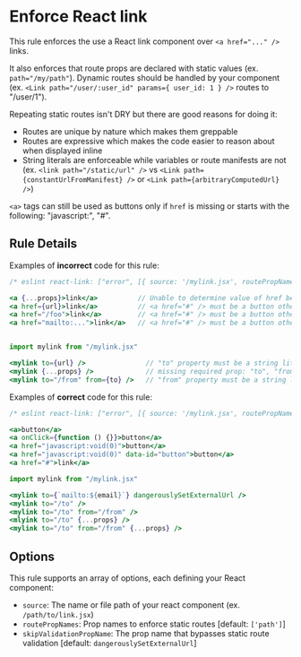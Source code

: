 # Enforce React link

This rule enforces the use a React link component over `<a href="..." />` links.

It also enforces that route props are declared with static values (ex. `path="/my/path"`). Dynamic routes should be handled by your component (ex. `<Link path="/user/:user_id" params={ user_id: 1 } />` routes to "/user/1").

Repeating static routes isn't DRY but there are good reasons for doing it:

- Routes are unique by nature which makes them greppable
- Routes are expressive which makes the code easier to reason about when displayed inline
- String literals are enforceable while variables or route manifests are not (ex. `<link path="/static/url" />` vs `<Link path={constantUrlFromManifest} />` or `<Link path={arbitraryComputedUrl} />`)

`<a>` tags can still be used as buttons only if `href` is missing or starts with the following: "javascript:", "#".

## Rule Details

Examples of **incorrect** code for this rule:

```jsx
/* eslint react-link: ["error", [{ source: '/mylink.jsx', routePropNames: ['to', 'from'], skipValidationPropName: 'dangerouslySetExternalUrl'}]] */

<a {...props}>link</a>          // Unable to determine value of href because of spread
<a href={url}>link</a>          // <a href="#" /> must be a button otherwise use "/mylink.jsx"
<a href="/foo">link</a>         // <a href="#" /> must be a button otherwise use "/mylink.jsx"
<a href="mailto:...">link</a>   // <a href="#" /> must be a button otherwise use "/mylink.jsx"


import mylink from "/mylink.jsx"

<mylink to={url} />               // "to" property must be a string literal
<mylink {...props} />             // missing required prop: "to", "from"
<mylink to="/from" from={to} />   // "from" property must be a string literal
```

Examples of **correct** code for this rule:

```jsx
/* eslint react-link: ["error", [{ source: '/mylink.jsx', routePropNames: ['to', 'from'], skipValidationPropName: 'dangerouslySetExternalUrl'}]] */

<a>button</a>
<a onClick={function () {}}>button</a>
<a href="javascript:void(0)">button</a>
<a href="javascript:void(0)" data-id="button">button</a>
<a href="#">link</a>

import mylink from "/mylink.jsx"

<mylink to={`mailto:${email}`} dangerouslySetExternalUrl />
<mylink to="/to" />
<mylink to="/to" from="/from" />
<mlyink to="/to" {...props} />
<mylink to="/to" from="/from" {...props} />

```

## Options

This rule supports an array of options, each defining your React component:

- `source`: The name or file path of your react component (ex. `/path/to/link.jsx`)
- `routePropNames`: Prop names to enforce static routes [default: `['path']`]
- `skipValidationPropName`: The prop name that bypasses static route validation [default: `dangerouslySetExternalUrl`]
